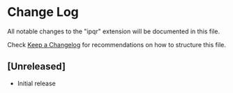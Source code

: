 # Change Log

All notable changes to the "ipqr" extension will be documented in this file.

Check [Keep a Changelog](http://keepachangelog.com/) for recommendations on how to structure this file.

## [Unreleased]

- Initial release